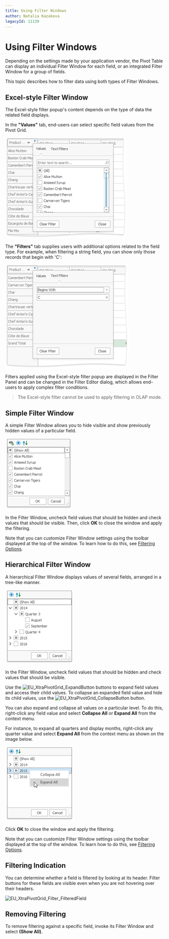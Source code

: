 ```yaml
---
title: Using Filter Windows
author: Natalia Kazakova
legacyId: 11139
---
```

# Using Filter Windows
Depending on the settings made by your application vendor, the Pivot Table can display an individual Filter Window for each field, or an integrated Filter Window for a group of fields.

This topic describes how to filter data using both types of Filter Windows.

## Excel-style Filter Window
The Excel-style filter popup's content depends on the type of data the related field displays. 

In the **"Values"** tab, end-users can select specific field values from the Pivot Grid. 

![pivot-filter-excel-style-values](../../../../../images/pivot-filter-excel-style-values.png)

The **"Filters"** tab supplies users with additional options related to the field type. For example, when filtering a string field, you can show only those records that begin with 'C': 

![pivot-filter-excel-style-textfilters](../../../../../images/pivot-filter-excel-style-textfilters.png)

Filters applied using the Excel-style filter popup are displayed in the Filter Panel and can be changed in the Filter Editor dialog, which allows end-users to apply complex filter conditions.

> The Excel-style filter cannot be used to apply filtering in OLAP mode. 



## Simple Filter Window
A simple Filter Window allows you to hide visible and show previously hidden values of a particular field.

![EU_XtraPivotGrid_FilterDropdownStandard](../../../../../images/img16180.png)

In the Filter Window, uncheck field values that should be hidden and check values that should be visible. Then, click **OK** to close the window and apply the filtering.

Note that you can customize Filter Window settings using the toolbar displayed at the top of the window. To learn how to do this, see [Filtering Options](filtering-options.md).

## Hierarchical Filter Window
A hierarchical Filter Window displays values of several fields, arranged in a tree-like manner.

![EU_XtraPivotGrid_FilterDropdownHierarchical](../../../../../images/img16181.png)

In the Filter Window, uncheck field values that should be hidden and check values that should be visible.

Use the ![EU_XtraPivotGrid_ExpandButton](../../../../../images/img16184.png) buttons to expand field values and access their child values. To collapse an expanded field value and hide its child values, use the ![EU_XtraPivotGrid_CollapseButton](../../../../../images/img16183.png) button.

You can also expand and collapse all values on a particular level. To do this, right-click any field value and select **Collapse All** or **Expand All** from the context menu.

For instance, to expand all quarters and display months, right-click any quarter value and select **Expand All** from the context menu as shown on the image below.

![EU_XtraPivotGrid_HierarchicalFilterContextMenu](../../../../../images/img16229.png)

Click **OK** to close the window and apply the filtering.

Note that you can customize Filter Window settings using the toolbar displayed at the top of the window. To learn how to do this, see [Filtering Options](filtering-options.md).

## Filtering Indication
You can determine whether a field is filtered by looking at its header. Filter buttons for these fields are visible even when you are not hovering over their headers.

![EU_XtraPivotGrid_Filter_FilteredField](../../../../../images/img7616.png)

## Removing Filtering
To remove filtering against a specific field, invoke its Filter Window and select **(Show All)**.